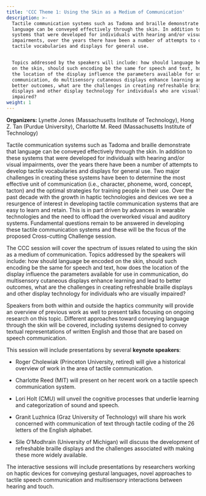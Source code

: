 ```yaml
---
title: 'CCC Theme 1: Using the Skin as a Medium of Communication'
description: >-
  Tactile communication systems such as Tadoma and braille demonstrate that
  language can be conveyed effectively through the skin. In addition to these
  systems that were developed for individuals with hearing and/or visual
  impairments, over the years there have been a number of attempts to develop
  tactile vocabularies and displays for general use. 


  Topics addressed by the speakers will include: how should language be encoded
  on the skin, should such encoding be the same for speech and text, how does
  the location of the display influence the parameters available for use in
  communication, do multisensory cutaneous displays enhance learning and lead to
  better outcomes, what are the challenges in creating refreshable braille
  displays and other display technology for individuals who are visually
  impaired?
weight: 1
---
```

**Organizers:** Lynette Jones (Massachusetts Institute of Technology), Hong Z. Tan (Purdue University), Charlotte M. Reed (Massachusetts Institute of Technology)

Tactile communication systems such as Tadoma and braille demonstrate that language can be conveyed effectively through the skin. In addition to these systems that were developed for individuals with hearing and/or visual impairments, over the years there have been a number of attempts to develop tactile vocabularies and displays for general use. Two major challenges in creating these systems have been to determine the most effective unit of communication (i.e., character, phoneme, word, concept, tacton) and the optimal strategies for training people in their use. Over the past decade with the growth in haptic technologies and devices we see a resurgence of interest in developing tactile communication systems that are easy to learn and retain. This is in part driven by advances in wearable technologies and the need to offload the overworked visual and auditory systems. Fundamental questions remain to be answered in developing these tactile communication systems and these will be the focus of the proposed Cross-cutting Challenge session.

The CCC session will cover the spectrum of issues related to using the skin as a medium of communication. Topics addressed by the speakers will include: how should language be encoded on the skin, should such encoding be the same for speech and text, how does the location of the display influence the parameters available for use in communication, do multisensory cutaneous displays enhance learning and lead to better outcomes, what are the challenges in creating refreshable braille displays and other display technology for individuals who are visually impaired?

Speakers from both within and outside the haptics community will provide an overview of previous work as well to present talks focusing on ongoing research on this topic. Different approaches toward conveying language through the skin will be covered, including systems designed to convey textual representations of written English and those that are based on speech communication. 

This session will include presentations by several **keynote speakers**:

* Roger Cholewiak (Princeton University, retired) will give a historical overview of work in the area of tactile communication.
* Charlotte Reed (MIT) will present on her recent work on a tactile speech communication system.

* Lori Holt (CMU) will unveil the cognitive processes that underlie learning and categorization of sound and speech.

* Granit Luzhnica (Graz University of Technology) will share his work concerned with communication of text through tactile coding of the 26 letters of the English alphabet.

* Sile O’Modhrain (University of Michigan) will discuss the development of refreshable braille displays and the challenges associated with making these more widely available.

The interactive sessions will include presentations by researchers working on haptic devices for conveying gestural languages, novel approaches to tactile speech communication and multisensory interactions between hearing and touch.
